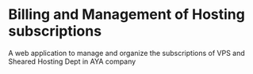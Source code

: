 # Billing and Management of Hosting subscriptions
A web application to manage and organize the subscriptions of VPS and Sheared Hosting Dept in AYA company
